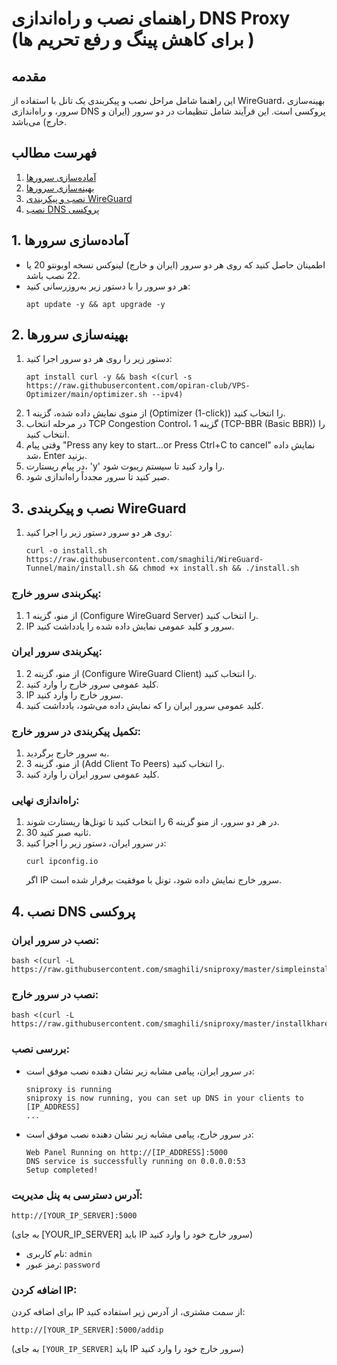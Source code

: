 # راهنمای نصب و راه‌اندازی DNS Proxy (برای کاهش پینگ و رفع تحریم ها )

## مقدمه
این راهنما شامل مراحل نصب و پیکربندی یک تانل با استفاده از WireGuard، بهینه‌سازی سرور، و راه‌اندازی DNS پروکسی است. این فرآیند شامل تنظیمات در دو سرور (ایران و خارج) می‌باشد.

## فهرست مطالب
1. [آماده‌سازی سرورها](#1-آماده‌سازی-سرورها)
2. [بهینه‌سازی سرورها](#2-بهینه‌سازی-سرورها)
3. [نصب و پیکربندی WireGuard](#3-نصب-و-پیکربندی-wireguard)
4. [نصب DNS پروکسی](#4-نصب-dns-پروکسی)

## 1. آماده‌سازی سرورها
- اطمینان حاصل کنید که روی هر دو سرور (ایران و خارج) لینوکس نسخه اوبونتو 20 یا 22 نصب باشد.
- هر دو سرور را با دستور زیر به‌روزرسانی کنید:
  ```
  apt update -y && apt upgrade -y
  ```

## 2. بهینه‌سازی سرورها
1. دستور زیر را روی هر دو سرور اجرا کنید:
   ```
   apt install curl -y && bash <(curl -s https://raw.githubusercontent.com/opiran-club/VPS-Optimizer/main/optimizer.sh --ipv4)
   ```
2. از منوی نمایش داده شده، گزینه 1 (Optimizer (1-click)) را انتخاب کنید.
3. در مرحله انتخاب TCP Congestion Control، گزینه 1 (TCP-BBR (Basic BBR)) را انتخاب کنید.
4. وقتی پیام "Press any key to start...or Press Ctrl+C to cancel" نمایش داده شد، Enter بزنید.
5. در پیام ریستارت، 'y' را وارد کنید تا سیستم ریبوت شود.
6. صبر کنید تا سرور مجدداً راه‌اندازی شود.

## 3. نصب و پیکربندی WireGuard
1. روی هر دو سرور دستور زیر را اجرا کنید:
   ```
   curl -o install.sh https://raw.githubusercontent.com/smaghili/WireGuard-Tunnel/main/install.sh && chmod +x install.sh && ./install.sh
   ```

### پیکربندی سرور خارج:
1. از منو، گزینه 1 (Configure WireGuard Server) را انتخاب کنید.
2. IP سرور و کلید عمومی نمایش داده شده را یادداشت کنید.

### پیکربندی سرور ایران:
1. از منو، گزینه 2 (Configure WireGuard Client) را انتخاب کنید.
2. کلید عمومی سرور خارج را وارد کنید.
3. IP سرور خارج را وارد کنید.
4. کلید عمومی سرور ایران را که نمایش داده می‌شود، یادداشت کنید.

### تکمیل پیکربندی در سرور خارج:
1. به سرور خارج برگردید.
2. از منو، گزینه 3 (Add Client To Peers) را انتخاب کنید.
3. کلید عمومی سرور ایران را وارد کنید.

### راه‌اندازی نهایی:
1. در هر دو سرور، از منو گزینه 6 را انتخاب کنید تا تونل‌ها ریستارت شوند.
2. 30 ثانیه صبر کنید.
3. در سرور ایران، دستور زیر را اجرا کنید:
   ```
   curl ipconfig.io
   ```
   اگر IP سرور خارج نمایش داده شود، تونل با موفقیت برقرار شده است.

## 4. نصب DNS پروکسی

### نصب در سرور ایران:
```
bash <(curl -L https://raw.githubusercontent.com/smaghili/sniproxy/master/simpleinstall.sh)
```

### نصب در سرور خارج:
```
bash <(curl -L https://raw.githubusercontent.com/smaghili/sniproxy/master/installkharej.sh)
```

### بررسی نصب:
- در سرور ایران، پیامی مشابه زیر نشان دهنده نصب موفق است:
  ```
  sniproxy is running
  sniproxy is now running, you can set up DNS in your clients to [IP_ADDRESS]
  ...
  ```

- در سرور خارج، پیامی مشابه زیر نشان دهنده نصب موفق است:
  ```
  Web Panel Running on http://[IP_ADDRESS]:5000
  DNS service is successfully running on 0.0.0.0:53 
  Setup completed!
  ```

### آدرس دسترسی به پنل مدیریت:
```
http://[YOUR_IP_SERVER]:5000
```
(به جای [YOUR_IP_SERVER] باید IP سرور خارج خود را وارد کنید)

- نام کاربری: `admin`
- رمز عبور: `password`

### اضافه کردن IP:
برای اضافه کردن IP از سمت مشتری، از آدرس زیر استفاده کنید:
```
http://[YOUR_IP_SERVER]:5000/addip
```
(به جای `[YOUR_IP_SERVER]` باید IP سرور خارج خود را وارد کنید)
